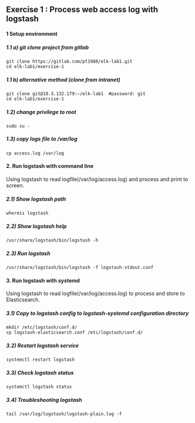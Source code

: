 ## Exercise 1 : Process web access log with logstash

#### 1 Setup environment

##### 1.1 a) git clone project from gitlab
```
git clone https://gitlab.com/pt1988/elk-lab1.git
cd elk-lab1/exercise-1
```

##### 1.1 b) alternative method (clone from intranet)
```
git clone git@10.3.132.179:~/elk-lab1  #password: git
cd elk-lab1/exercise-1
```

##### 1.2) change privilege to root
```
sudo su -
```

##### 1.3) copy logs file to /var/log
```
cp access.log /var/log
```

#### 2. Run logstash with command line
Using logstash to read logfile(/var/log/access.log) and process and print to screen.

##### 2.1) Show logstash path
```
whereis logstash
```

##### 2.2) Show logstash help
```
/usr/share/logstash/bin/logstash -h
```

##### 2.3) Run logstash 
```
/usr/share/logstash/bin/logstash -f logstash-stdout.conf
```

#### 3. Run logstash with systemd 
Using logstash to read logfile(/var/log/access.log) to process and store to Elasticsearch.

##### 3.1) Copy to logstash config to logstash-systemd configuration directory
```
mkdir /etc/logstash/conf.d/
cp logstash-elasticsearch.conf /etc/logstash/conf.d/
```

##### 3.2) Restart logstash service
```
systemctl restart logstash
```

##### 3.3) Check logstash status
```
systemctl logstash status
```

##### 3.4) Troubleshooting logstash
```
tail /var/log/logstash/logstash-plain.log -f
```
